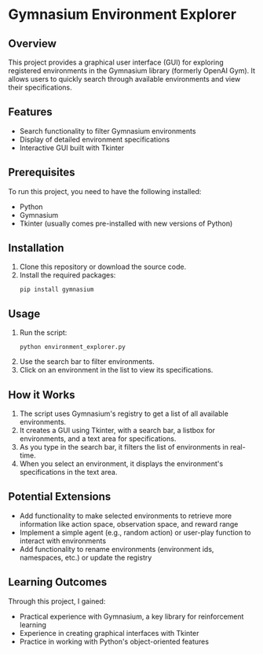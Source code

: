 # Gymnasium Environment Explorer

## Overview
This project provides a graphical user interface (GUI) for exploring registered environments in the Gymnasium library (formerly OpenAI Gym). It allows users to quickly search through available environments and view their specifications.

## Features
- Search functionality to filter Gymnasium environments
- Display of detailed environment specifications
- Interactive GUI built with Tkinter

## Prerequisites
To run this project, you need to have the following installed:
- Python
- Gymnasium
- Tkinter (usually comes pre-installed with new versions of Python)

## Installation
1. Clone this repository or download the source code.
2. Install the required packages:
   ```
   pip install gymnasium
   ```

## Usage
1. Run the script:
   ```
   python environment_explorer.py
   ```
2. Use the search bar to filter environments.
3. Click on an environment in the list to view its specifications.

## How it Works
1. The script uses Gymnasium's registry to get a list of all available environments.
2. It creates a GUI using Tkinter, with a search bar, a listbox for environments, and a text area for specifications.
3. As you type in the search bar, it filters the list of environments in real-time.
4. When you select an environment, it displays the environment's specifications in the text area.

## Potential Extensions
- Add functionality to make selected environments to retrieve more information like action space, observation space, and reward range
- Implement a simple agent (e.g., random action) or user-play function to interact with environments
- Add functionality to rename environments (environment ids, namespaces, etc.) or update the registry

## Learning Outcomes
Through this project, I gained:
- Practical experience with Gymnasium, a key library for reinforcement learning
- Experience in creating graphical interfaces with Tkinter
- Practice in working with Python's object-oriented features